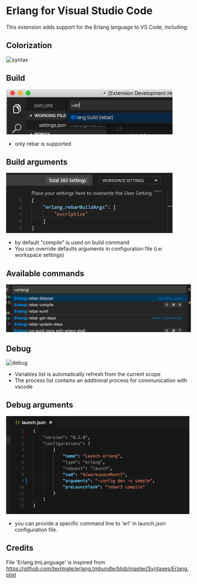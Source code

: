 # Erlang for Visual Studio Code
This extension adds support for the Erlang language to VS Code, including:

## Colorization
![syntax](images/vscode-erlang-syntax.png)

## Build
![build](images/vscode-erlang-build.png)
- only rebar is supported

## Build arguments
![build](images/vscode-erlang-build-args.png)

- by default "compile" is used on build command
- You can override defaults arguments in configuration file (i.e: workspace settings) 

## Available commands
![commands](images/vscode-erlang-commands.png)

## Debug
![debug](images/vscode-erlang-debug.png)
- Variables list is automatically refresh from the current scope
- The process list contains an additional process for communication with vscode

## Debug arguments  
![debug1](images/vscode-erlang-debug-args.png)
- you can provide a specific command line to 'erl' in launch.json configuration file.


## Credits
File 'Erlang.tmLanguage' is inspired from https://github.com/textmate/erlang.tmbundle/blob/master/Syntaxes/Erlang.plist
